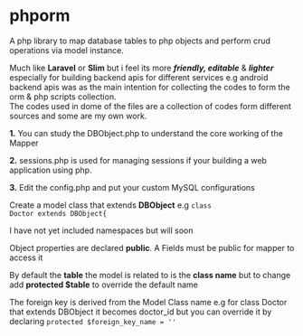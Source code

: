 # phporm
A php library to map database tables to php objects and perform crud operations via model instance.

Much like <b>Laravel</b> or <b>Slim</b> but i feel its more <b><i>friendly, editable</i></b> & <b><i>lighter</i></b> especially for building backend apis for different services e.g android backend apis was as the main intention for collecting the codes to form the orm & php scripts collection.<br> 
The codes used in dome of the files are a collection of codes form different sources and some are my own work. 

<b>1.</b> You can study the DBObject.php to understand the core working of the Mapper

<b>2.</b> sessions.php is used for managing sessions if your building a web application using php.

<b>3.</b> Edit the config.php and put your custom MySQL configurations

Create a model class that extends <b>DBObject</b>
e.g <code>class Doctor extends DBObject{</code>

I have not yet included namespaces but will soon

Object </b>properties</b> are declared <b>public</b>. A Fields must be public for mapper to access it

By default the <b>table</b> the model is related to is the <b>class name</b> but to change 
add <b>protected $table</b> to override the default name 

The foreign key is derived from the Model Class name e.g for class Doctor that extends DBObject it becomes doctor_id
but you can override it by declaring 
<code>protected $foreign_key_name = ''</code>
